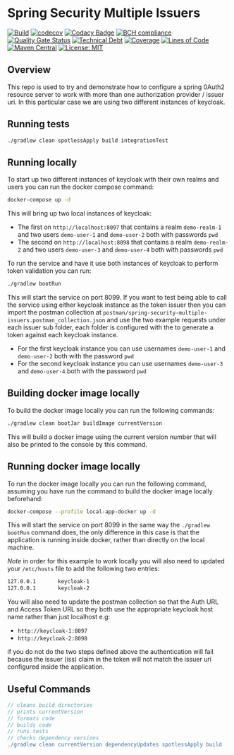 # Spring Security Multiple Issuers

[![Build](https://github.com/michaelruocco/spring-security-multiple-issuers/workflows/pipeline/badge.svg)](https://github.com/michaelruocco/spring-security-multiple-issuers/actions)
[![codecov](https://codecov.io/gh/michaelruocco/spring-security-multiple-issuers/branch/master/graph/badge.svg?token=FWDNP534O7)](https://codecov.io/gh/michaelruocco/spring-security-multiple-issuers)
[![Codacy Badge](https://app.codacy.com/project/badge/Grade/272889cf707b4dcb90bf451392530794)](https://www.codacy.com/gh/michaelruocco/spring-security-multiple-issuers/dashboard?utm_source=github.com&amp;utm_medium=referral&amp;utm_content=michaelruocco/spring-security-multiple-issuers&amp;utm_campaign=Badge_Grade)
[![BCH compliance](https://bettercodehub.com/edge/badge/michaelruocco/spring-security-multiple-issuers?branch=master)](https://bettercodehub.com/)
[![Quality Gate Status](https://sonarcloud.io/api/project_badges/measure?project=michaelruocco_spring-security-multiple-issuers&metric=alert_status)](https://sonarcloud.io/dashboard?id=michaelruocco_spring-security-multiple-issuers)
[![Technical Debt](https://sonarcloud.io/api/project_badges/measure?project=michaelruocco_spring-security-multiple-issuers&metric=sqale_index)](https://sonarcloud.io/dashboard?id=michaelruocco_spring-security-multiple-issuers)
[![Coverage](https://sonarcloud.io/api/project_badges/measure?project=michaelruocco_spring-security-multiple-issuers&metric=coverage)](https://sonarcloud.io/dashboard?id=michaelruocco_spring-security-multiple-issuers)
[![Lines of Code](https://sonarcloud.io/api/project_badges/measure?project=michaelruocco_spring-security-multiple-issuers&metric=ncloc)](https://sonarcloud.io/dashboard?id=michaelruocco_spring-security-multiple-issuers)
[![Maven Central](https://img.shields.io/maven-central/v/com.github.michaelruocco/spring-security-multiple-issuers.svg?label=Maven%20Central)](https://search.maven.org/search?q=g:%22com.github.michaelruocco%22%20AND%20a:%22spring-security-multiple-issuers%22)
[![License: MIT](https://img.shields.io/badge/License-MIT-yellow.svg)](https://opensource.org/licenses/MIT)

## Overview

This repo is used to try and demonstrate how to configure a spring 0Auth2 resource server to work
with more than one authorization provider / issuer uri. In this particular case we are using
two different instances of keycloak.

## Running tests

```bash
./gradlew clean spotlessApply build integrationTest
```

## Running locally

To start up two different instances of keycloak with their own realms and users you can run the
docker compose command:

```bash
docker-compose up -d
```

This will bring up two local instances of keycloak:

* The first on `http://localhost:8097` that contains a realm `demo-realm-1` and two users `demo-user-1` and `demo-user-2` both with passwords `pwd`
* The second on `http://localhost:8098` that contains a realm `demo-realm-2` and two users `demo-user-3` and `demo-user-4` both with passwords `pwd`

To run the service and have it use both instances of keycloak to perform token validation you can run:

```bash
./gradlew bootRun
```

This will start the service on port 8099. If you want to test being able to call the service using either keycloak instance
as the token issuer then you can import the postman collection at `postman/spring-security-multiple-issuers.postman_collection.json`
and use the two example requests under each issuer sub folder, each folder is configured with the to generate a token against
each keycloak instance.

* For the first keycloak instance you can use usernames `demo-user-1` and `demo-user-2` both with the password `pwd`
* For the second keycloak instance you can use usernames `demo-user-3` and `demo-user-4` both with the password `pwd`

## Building docker image locally

To build the docker image locally you can run the following commands:

```bash
./gradlew clean bootJar buildImage currentVersion
```

This will build a docker image using the current version number that will also be printed
to the console by this command.

## Running docker image locally

To run the docker image locally you can run the following command, assuming you have run the
command to build the docker image locally beforehand:

```bash
docker-compose --profile local-app-docker up -d
```

This will start the service on port 8099 in the same way the `./gradlew bootRun` command does,
the only difference in this case is that the application is running inside docker, rather than
directly on the local machine.

*Note* in order for this example to work locally you will also need to updated your `/etc/hosts`
file to add the following two entries:

```bash
127.0.0.1       keycloak-1
127.0.0.1       keycloak-2
```

You will also need to update the postman collection so that the Auth URL and Access Token URL
so they both use the appropriate keycloak host name rather than just localhost e.g:

* `http://keycloak-1:8097`
* `http://keycloak-2:8098`

if you do not do the two steps defined above the authentication will fail because the
issuer (iss) claim in the token will not match the issuer uri configured inside the
application.

## Useful Commands

```gradle
// cleans build directories
// prints currentVersion
// formats code
// builds code
// runs tests
// checks dependency versions
./gradlew clean currentVersion dependencyUpdates spotlessApply build
```